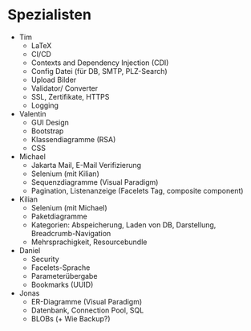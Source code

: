 # Spezialisten

- Tim
    - LaTeX
    - CI/CD
    - Contexts and Dependency Injection (CDI)
    - Config Datei (für DB, SMTP, PLZ-Search)
    - Upload Bilder
    - Validator/ Converter
    - SSL, Zertifikate, HTTPS
    - Logging
- Valentin
    - GUI Design
    - Bootstrap
    - Klassendiagramme (RSA)
    - CSS
- Michael
    - Jakarta Mail, E-Mail Verifizierung
    - Selenium (mit Kilian)
    - Sequenzdiagramme (Visual Paradigm)
    - Pagination, Listenanzeige (Facelets Tag, composite component)
- Kilian
    - Selenium (mit Michael)
    - Paketdiagramme
    - Kategorien: Abspeicherung, Laden von DB, Darstellung, Breadcrumb-Navigation
    - Mehrsprachigkeit, Resourcebundle
- Daniel
    - Security
    - Facelets-Sprache
    - Parameterübergabe
    - Bookmarks (UUID)
- Jonas
    - ER-Diagramme (Visual Paradigm)
    - Datenbank, Connection Pool, SQL
    - BLOBs (+ Wie Backup?)
